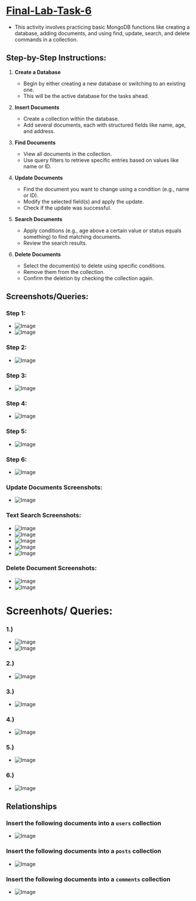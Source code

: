 # [Final-Lab-Task-6](https://github.com/user-attachments/files/20264609/Final.Lab.6.Halili.docx)
- This activity involves practicing basic MongoDB functions like creating a database, adding documents, and using find, update, search, and delete commands in a collection.

## Step-by-Step Instructions:

1. **Create a Database**

   * Begin by either creating a new database or switching to an existing one.
   * This will be the active database for the tasks ahead.

2. **Insert Documents**

   * Create a collection within the database.
   * Add several documents, each with structured fields like name, age, and address.

3. **Find Documents**

   * View all documents in the collection.
   * Use query filters to retrieve specific entries based on values like name or ID.

4. **Update Documents**

   * Find the document you want to change using a condition (e.g., name or ID).
   * Modify the selected field(s) and apply the update.
   * Check if the update was successful.

5. **Search Documents**

   * Apply conditions (e.g., age above a certain value or status equals something) to find matching documents.
   * Review the search results.

6. **Delete Documents**

   * Select the document(s) to delete using specific conditions.
   * Remove them from the collection.
   * Confirm the deletion by checking the collection again.


## Screenshots/Queries:

### Step 1:

* ![Image](https://github.com/user-attachments/assets/0449a418-24fa-4917-932a-26b05f800028)
* ![Image](https://github.com/user-attachments/assets/20adcbbe-4bd3-4424-bdb8-660f3d5eac5f)

### Step 2:

* ![Image](https://github.com/user-attachments/assets/cbcf3397-b9f5-4073-a892-4ea24e7cfe45)

### Step 3:

* ![Image](https://github.com/user-attachments/assets/cbcda997-6d04-4f33-9455-cbb35f80ada7)

### Step 4:

* ![Image](https://github.com/user-attachments/assets/15859e5f-cc51-41af-ab73-b7fa02fbea8c)

### Step 5:

* ![Image](https://github.com/user-attachments/assets/f3fa8e25-f43e-4d4f-af81-bc4e2a4ab6a0)

### Step 6:

* ![Image](https://github.com/user-attachments/assets/c1463d9f-5d04-4361-972d-d8c58816fffb)


### **Update Documents Screenshots:**

* ![Image](https://github.com/user-attachments/assets/28a9aa1e-c5ee-40dd-9174-847f8bf49309)

### **Text Search Screenshots:**

* ![Image](https://github.com/user-attachments/assets/23f8f9e3-6692-4c28-a30a-03b9cae32892)
* ![Image](https://github.com/user-attachments/assets/bbd8f49f-38d7-47fd-adad-441adecb383d)
* ![Image](https://github.com/user-attachments/assets/a0e94f8b-fcc9-409b-a310-102bd93e94f4)
* ![Image](https://github.com/user-attachments/assets/d48d9ddd-e5b2-4948-b6dd-3185aaa6a7a8)
* ![Image](https://github.com/user-attachments/assets/d3ecaaa1-9802-40a8-b799-2b086465d52c)

### **Delete Document Screenshots:**

* ![Image](https://github.com/user-attachments/assets/2ad3d3ce-eb7b-47f8-a0ba-1c2a7594918d)
* ![Image](https://github.com/user-attachments/assets/192522c1-e5db-4e52-b929-42a7b57f6ece)

# Screenhots/ Queries:
### 1.)
- ![Image](https://github.com/user-attachments/assets/3bf52cba-47f9-4d72-b357-a81f00aabfaf)
- ![Image](https://github.com/user-attachments/assets/d4aa3871-4471-4cf2-9c37-b3a4e443a04f)
### 2.)
- ![Image](https://github.com/user-attachments/assets/54548a3b-1ae3-4a1b-9556-d8a6798c319c)
### 3.)
- ![Image](https://github.com/user-attachments/assets/37aee8c8-9c88-44cc-b757-e4fd8773ceb5)
### 4.)
- ![Image](https://github.com/user-attachments/assets/334d88a1-6c2d-4fc2-a819-a255326d8177)
### 5.)
- ![Image](https://github.com/user-attachments/assets/0b2e5410-a192-4f5c-8545-fbbd08761c4f)
### 6.)
- ![Image](https://github.com/user-attachments/assets/5fd4f476-3042-431b-9901-fea0600a22f6)

## Relationships
### Insert the following documents into a `users` collection
- ![Image](https://github.com/user-attachments/assets/72c55764-ae21-4956-9050-ee81215f31c6)
  
### Insert the following documents into a `posts` collection
- ![Image](https://github.com/user-attachments/assets/65cff780-183d-44ca-bc71-dc3f82175507)

### Insert the following documents into a `comments` collection
- ![Image](https://github.com/user-attachments/assets/10e1ada2-528f-4ef8-9ac8-f968141be180)




